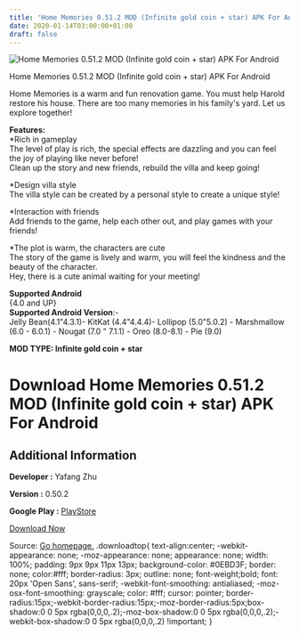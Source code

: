 ```yaml
---
title: 'Home Memories 0.51.2 MOD (Infinite gold coin + star) APK For Android'
date: 2020-01-14T03:00:00+01:00
draft: false
---
```


![Home Memories 0.51.2 MOD (Infinite gold coin + star) APK For Android](https://i0.wp.com/apkhome.net/wp-content/uploads/2020/01/Home-Memories-0.51.2-MOD-Infinite-gold-coin-star.png "Home Memories 0.51.2 MOD (Infinite gold coin + star) APK For Android")

  

Home Memories 0.51.2 MOD (Infinite gold coin + star) APK For Android

Home Memories is a warm and fun renovation game. You must help Harold restore his house. There are too many memories in his family's yard. Let us explore together!

**Features:**  
\*Rich in gameplay  
The level of play is rich, the special effects are dazzling and you can feel the joy of playing like never before!  
Clean up the story and new friends, rebuild the villa and keep going!

\*Design villa style  
The villa style can be created by a personal style to create a unique style!

\*Interaction with friends  
Add friends to the game, help each other out, and play games with your friends!

\*The plot is warm, the characters are cute  
The story of the game is lively and warm, you will feel the kindness and the beauty of the character.  
Hey, there is a cute animal waiting for your meeting!

**Supported Android**  
{4.0 and UP}  
**Supported Android Version**:-  
Jelly Bean(4.1"4.3.1)- KitKat (4.4"4.4.4)- Lollipop (5.0"5.0.2) - Marshmallow (6.0 - 6.0.1) - Nougat (7.0 " 7.1.1) - Oreo (8.0-8.1) - Pie (9.0)

**MOD TYPE: Infinite gold coin + star**

Download Home Memories 0.51.2 MOD (Infinite gold coin + star) APK For Android
=============================================================================

Additional Information
----------------------

**Developer :** Yafang Zhu

**Version :** 0.50.2

**Google Play :** [PlayStore](https://play.google.com/store/apps/details?id=com.home.memories)

  

[Download Now](https://store4app.co/post/home-memories-0-51-2-mod-infinite-gold-coin-star-apk-for-android_1578936888)

  
Source: [Go homepage.](https://store4app.co/post/home-memories-0-51-2-mod-infinite-gold-coin-star-apk-for-android_1578936888) .downloadtop{ text-align:center; -webkit-appearance: none; -moz-appearance: none; appearance: none; width: 100%; padding: 9px 9px 11px 13px; background-color: #0EBD3F; border: none; color:#fff; border-radius: 3px; outline: none; font-weight;bold; font: 20px 'Open Sans', sans-serif; -webkit-font-smoothing: antialiased; -moz-osx-font-smoothing: grayscale; color: #fff; cursor: pointer; border-radius:15px;-webkit-border-radius:15px;-moz-border-radius:5px;box-shadow:0 0 5px rgba(0,0,0,.2);-moz-box-shadow:0 0 5px rgba(0,0,0,.2);-webkit-box-shadow:0 0 5px rgba(0,0,0,.2) !important; }